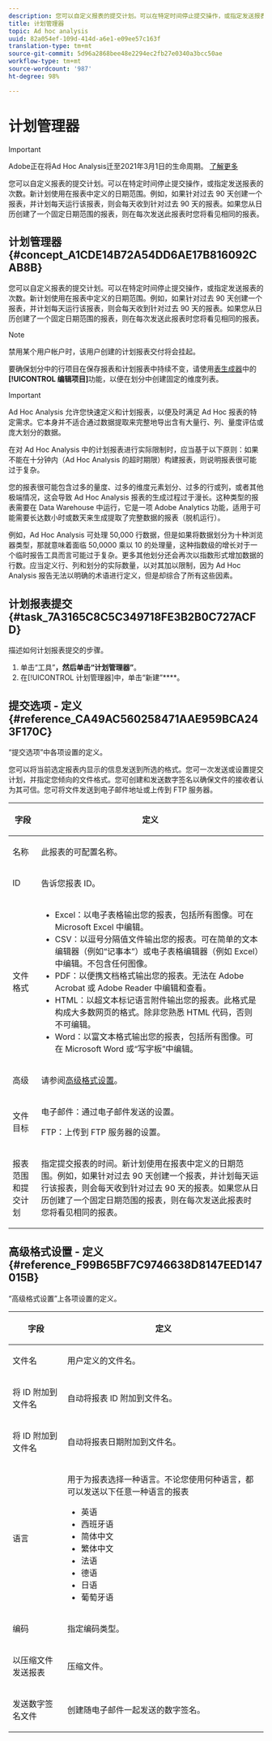 ```yaml
---
description: 您可以自定义报表的提交计划。可以在特定时间停止提交操作，或指定发送报表的次数。新计划使用在报表中定义的日期范围。例如，如果针对过去 90 天创建一个报表，并计划每天运行该报表，则会每天收到针对过去 90 天的报表。如果您从日历创建具有静态日期范围的报表，则在每次发送此报表时您将看见相同的报表。
title: 计划管理器
topic: Ad hoc analysis
uuid: 82a054ef-109d-414d-a6e1-e09ee57c163f
translation-type: tm+mt
source-git-commit: 5d96a2868bee48e2294ec2fb27e0340a3bcc50ae
workflow-type: tm+mt
source-wordcount: '987'
ht-degree: 98%

---
```



# 计划管理器

>[!IMPORTANT]
>
>Adobe正在将Ad Hoc Analysis迁至2021年3月1日的生命周期。 [了解更多](https://adobe.ly/discoverworkspace)

您可以自定义报表的提交计划。可以在特定时间停止提交操作，或指定发送报表的次数。新计划使用在报表中定义的日期范围。例如，如果针对过去 90 天创建一个报表，并计划每天运行该报表，则会每天收到针对过去 90 天的报表。如果您从日历创建了一个固定日期范围的报表，则在每次发送此报表时您将看见相同的报表。

## 计划管理器 {#concept_A1CDE14B72A54DD6AE17B816092CAB8B}

您可以自定义报表的提交计划。可以在特定时间停止提交操作，或指定发送报表的次数。新计划使用在报表中定义的日期范围。例如，如果针对过去 90 天创建一个报表，并计划每天运行该报表，则会每天收到针对过去 90 天的报表。如果您从日历创建了一个固定日期范围的报表，则在每次发送此报表时您将看见相同的报表。

>[!NOTE]
>
>禁用某个用户帐户时，该用户创建的计划报表交付将会挂起。

要确保划分中的行项目在保存报表和计划报表中持续不变，请使用[表生成器](/help/analyze/ad-hoc-analysis/c-tablebuilder.md)中的&#x200B;**[!UICONTROL 编辑项目]**&#x200B;功能，以便在划分中创建固定的维度列表。

>[!IMPORTANT]
>
>Ad Hoc Analysis 允许您快速定义和计划报表，以便及时满足 Ad Hoc 报表的特定需求。它本身并不适合通过数据提取来完整地导出含有大量行、列、量度评估或庞大划分的数据。
>
>在对 Ad Hoc Analysis 中的计划报表进行实际限制时，应当基于以下原则：如果不能在十分钟内（Ad Hoc Analysis 的超时期限）构建报表，则说明报表很可能过于复杂。
>
>您的报表很可能包含过多的量度、过多的维度元素划分、过多的行或列，或者其他极端情况，这会导致 Ad Hoc Analysis 报表的生成过程过于漫长。这种类型的报表需要在 Data Warehouse 中运行，它是一项 Adobe Analytics 功能，适用于可能需要长达数小时或数天来生成提取了完整数据的报表（脱机运行）。
>
>例如，Ad Hoc Analysis 可处理 50,000 行数据，但是如果将数据划分为十种浏览器类型，那就意味着面临 50,0000 乘以 10 的处理量，这种指数级的增长对于一个临时报告工具而言可能过于复杂。更多其他划分还会再次以指数形式增加数据的行数。应当定义行、列和划分的实际数量，以对其加以限制，因为 Ad Hoc Analysis 报告无法以明确的术语进行定义，但是却综合了所有这些因素。

## 计划报表提交 {#task_7A3165C8C5C349718FE3B2B0C727ACFD}

描述如何计划报表提交的步骤。

<!-- 

t_schedule_delivery.xml

 -->

1. 单击“工具”****，然后单击“计划管理器”****。
1. 在[!UICONTROL 计划管理器]中，单击“新建”****。

## 提交选项 - 定义 {#reference_CA49AC560258471AAE959BCA243F170C}

“提交选项”中各项设置的定义。

<!-- 

r_delivery_options.xml

 -->

您可以将当前选定报表内显示的信息发送到所选的格式。您可一次发送或设置提交计划，并指定您倾向的文件格式。您可创建和发送数字签名以确保文件的接收者认为其可信。您可将文件发送到电子邮件地址或上传到 FTP 服务器。

<table id="table_C18A0F1C9E214EB585A29801BA2400F8"> 
 <thead> 
  <tr> 
   <th colname="col1" class="entry"> <p>字段 </p> </th> 
   <th colname="col2" class="entry"> <p>定义 </p> </th> 
  </tr> 
 </thead>
 <tbody> 
  <tr> 
   <td colname="col1"> <p>名称 </p> </td> 
   <td colname="col2"> <p> 此报表的可配置名称。 </p> </td> 
  </tr> 
  <tr> 
   <td colname="col1"> <p>ID </p> </td> 
   <td colname="col2"> <p>告诉您报表 ID。 </p> </td> 
  </tr> 
  <tr> 
   <td colname="col1"> <p> 文件格式 </p> </td> 
   <td colname="col2"> 
    <ul id="ul_711C2D9B216C48359F7B42521D927872"> 
     <li id="li_36E8DEFDA1B84890A4204A6DFF4E0267">Excel：以电子表格输出您的报表，包括所有图像。可在 Microsoft Excel 中编辑。 </li> 
     <li id="li_C918FA3AE8194BD2B59E554DAC7CBBE2">CSV：以逗号分隔值文件输出您的报表。可在简单的文本编辑器（例如“记事本”）或电子表格编辑器（例如 Excel）中编辑。不包含任何图像。 </li> 
     <li id="li_B7C8C098C5264B349C21077A0DEFE059">PDF：以便携文档格式输出您的报表。无法在 Adobe Acrobat 或 Adobe Reader 中编辑和查看。 </li> 
     <li id="li_B1183DB25DE34B689FBD0E5B44691F49">HTML：以超文本标记语言附件输出您的报表。此格式是构成大多数网页的格式。除非您熟悉 HTML 代码，否则不可编辑。 </li> 
     <li id="li_5ED5F1862AB1490A9FF5695FF9F52C5E">Word：以富文本格式输出您的报表，包括所有图像。可在 Microsoft Word 或“写字板”中编辑。 </li> 
    </ul> </td> 
  </tr> 
  <tr> 
   <td colname="col1"> <p> 高级 </p> </td> 
   <td colname="col2"> <p> 请参阅<a href="/help/analyze/ad-hoc-analysis/c-schedule.md"   >高级格式设置</a>。 </p> </td> 
  </tr> 
  <tr> 
   <td colname="col1"> <p>文件目标 </p> </td> 
   <td colname="col2"> <p>电子邮件：通过电子邮件发送的设置。 </p> <p>FTP：上传到 FTP 服务器的设置。 </p> </td> 
  </tr> 
  <tr> 
   <td colname="col1"> <p>报表范围和提交计划 </p> </td> 
   <td colname="col2"> <p>指定提交报表的时间。新计划使用在报表中定义的日期范围。例如，如果针对过去 90 天创建一个报表，并计划每天运行该报表，则会每天收到针对过去 90 天的报表。如果您从日历创建了一个固定日期范围的报表，则在每次发送此报表时您将看见相同的报表。 </p> </td> 
  </tr> 
 </tbody> 
</table>

## 高级格式设置 - 定义 {#reference_F99B65BF7C9746638D8147EED147015B}

“高级格式设置”上各项设置的定义。

<!-- 

r_advanced_format_settings_dsc.xml

 -->

<table id="table_CD0888E8390745F4B83DF6AC69CB0854"> 
 <thead> 
  <tr> 
   <th colname="col1" class="entry"> <p>字段 </p> </th> 
   <th colname="col2" class="entry"> <p>定义 </p> </th> 
  </tr> 
 </thead>
 <tbody> 
  <tr> 
   <td colname="col1"> <p>文件名 </p> </td> 
   <td colname="col2"> <p>用户定义的文件名。 </p> </td> 
  </tr> 
  <tr> 
   <td colname="col1"> <p>将 ID 附加到文件名 </p> </td> 
   <td colname="col2"> <p>自动将报表 ID 附加到文件名。 </p> </td> 
  </tr> 
  <tr> 
   <td colname="col1"> <p> 将 ID 附加到文件名 </p> </td> 
   <td colname="col2"> <p> 自动将报表日期附加到文件名。 </p> </td> 
  </tr> 
  <tr> 
   <td colname="col1"> <p>语言 </p> </td> 
   <td colname="col2"> <p> 用于为报表选择一种语言。不论您使用何种语言，都可以发送以下任意一种语言的报表 </p> 
    <ul id="ul_BD3D331B0D6146F79A6D254136E43920"> 
     <li id="li_0EE6A371B1BB4627BD3F64BD0EF07E44">英语 </li> 
     <li id="li_5EF76261928543FDB36D99E4C89DE994">西班牙语 </li> 
     <li id="li_FABF47E8CD64486BA1567E02460422C5">简体中文 </li> 
     <li id="li_8A6BC2DE92DB47DA9397B8931D8DCC6E">繁体中文 </li> 
     <li id="li_EDA24D700BE040E8B839B82E31DABC28">法语 </li> 
     <li id="li_A8D41DCCC91542BB8D0A522EC99575E8">德语 </li> 
     <li id="li_E9F73C93C94A46B78BCE85A7261CEDD4">日语 </li> 
     <li id="li_699B97050AA54D818659C191F4594E4E">葡萄牙语 </li> 
    </ul> </td> 
  </tr> 
  <tr> 
   <td colname="col1"> <p>编码 </p> </td> 
   <td colname="col2"> <p>指定编码类型。 </p> </td> 
  </tr> 
  <tr> 
   <td colname="col1"> <p> 以压缩文件发送报表 </p> </td> 
   <td colname="col2"> <p> 压缩文件。 </p> </td> 
  </tr> 
  <tr> 
   <td colname="col1"> <p>发送数字签名文件 </p> </td> 
   <td colname="col2"> <p>创建随电子邮件一起发送的数字签名。 </p> </td> 
  </tr> 
 </tbody> 
</table>

